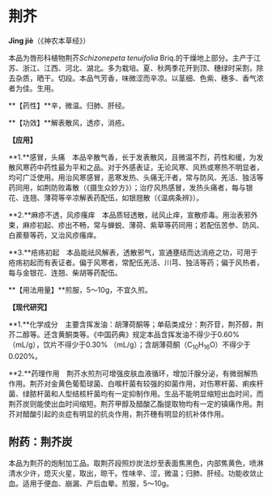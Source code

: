 # 荆芥

**Jīng jiè**（《神农本草经》）

本品为唇形科植物荆芥*Schizonepeta tenuifolia*  Briq.的干燥地上部分。主产于江苏、浙江、江西、河北、湖北。多为栽培。夏、秋两季花开到顶、穗绿时采割，除去杂质，晒干。切段。本品气芳香，味微涩而辛凉。以茎细、色紫、穗多、香气浓者为佳。生用。

**【药性】**辛，微温。归肺、肝经。

**【功效】**解表散风，透疹，消疮。

**【应用】**

**1.**感冒，头痛　本品辛散气香，长于发表散风，且微温不烈，药性和缓，为发散风寒药中药性最为平和之品。对于外感表证，无论风寒、风热或寒热不明显者，均可广泛使用。用治风寒感冒，恶寒发热、头痛无汗者，常与防风、羌活、独活等药同用，如荆防败毒散（《摄生众妙方》）；治疗风热感冒，发热头痛者，每与银花、连翘、薄荷等辛凉解表药配伍，如银翘散（《温病条辨》）。

**2.**麻疹不透，风疹瘙痒　本品质轻透散，祛风止痒，宣散疹毒。用治表邪外束，麻疹初起、疹出不畅，常与蝉蜕、薄荷、紫草等药同用；若配伍苦参、防风、白蒺藜等药，又治风疹瘙痒。

**3.**疮疡初起　本品能祛风解表，透散邪气，宣通壅结而达消疮之功，可用于疮疡初起而有表证者。偏于风寒者，常配伍羌活、川芎、独活等药；偏于风热者，每与金银花、连翘、柴胡等药配伍。

**【用法用量】**煎服，5～10g，不宜久煎。

**【现代研究】**

**1.**化学成分　主要含挥发油：胡薄荷酮等；单萜类成分：荆芥苷，荆芥醇，荆芥二醇等。还含黄酮类等。《中国药典》规定本品含挥发油不得少于0.60%（mL/g），饮片不得少于0.30%  （mL/g）；含胡薄荷酮（C<sub>10</sub>H<sub>16</sub>O）不得少于0.020%。

**2.**药理作用　荆芥水煎剂可增强皮肤血液循环，增加汗腺分泌，有微弱解热作用。荆芥对金黄色葡萄球菌、白喉杆菌有较强的抑菌作用，对伤寒杆菌、痢疾杆菌、绿脓杆菌和人型结核杆菌均有一定抑制作用。生品不能明显缩短出血时间，而荆芥炭则能使出血时间缩短。荆芥甲醇及醋酸乙酯提取物均有一定的镇痛作用。荆芥对醋酸引起的炎症有明显的抗炎作用，荆芥穗有明显的抗补体作用。

## 附药：荆芥炭

本品为荆芥的炮制加工品。取荆芥段照炒炭法炒至表面焦黑色，内部焦黄色，喷淋清水少许，熄灭火星，取出，晾干。性味辛、涩，微温；归肺、肝经。功能收敛止血。适用于便血、崩漏、产后血晕。煎服，5～10g。